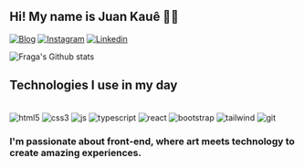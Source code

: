 
## Hi! My name is Juan Kauê 🖐🏼

[![Blog](https://img.shields.io/website?label=juankaue.com&style=for-the-badge&url=https://sujeitoprogramador.com)]([https://portfolio-jk-six.vercel.app/])
[![Instagram](https://img.shields.io/badge/@Juank.png-E4405F?style=for-the-badge&logo=instagram&logoColor=white)](https://www.instagram.com/juank.png/)
[![Linkedin](https://img.shields.io/badge/juan_kauê-0077b5?style=for-the-badge&logo=linkedin&logoColor=white)](https://www.linkedin.com/in/juan-kau%C3%AA-724076268/)

![Fraga's Github stats](https://github-readme-stats.vercel.app/api?username=juankaue1&show_icons=true&theme=dark)

## Technologies I use in my day

<div style="display: inline_block"><br/>
    <img align="center" alt="html5" src="https://img.shields.io/badge/HTML5-E34F26?style=for-the-badge&logo=html5&logoColor=white">
    <img align="center" alt="css3" src="https://img.shields.io/badge/CSS3-1572B6?style=for-the-badge&logo=css3&logoColor=white">
    <img align="center" alt="js" src="https://img.shields.io/badge/JavaScript-F7DF1E?style=for-the-badge&logo=javascript&logoColor=black">
    <img align="center" alt="typescript" src="https://img.shields.io/badge/TypeScript-007ACC?style=for-the-badge&logo=typescript&logoColor=white">
    <img align="center" alt="react" src="https://img.shields.io/badge/React-20232A?style=for-the-badge&logo=react&logoColor=61DAFB">
    <img align="center" alt="bootstrap" src="https://img.shields.io/badge/Bootstrap-563D7C?style=for-the-badge&logo=bootstrap&logoColor=white">
    <img align="center" alt="tailwind" src="https://img.shields.io/badge/Tailwind_CSS-38B2AC?style=for-the-badge&logo=tailwind-css&logoColor=white">
    <img align="center" alt="git" src="https://img.shields.io/badge/GIT-E44C30?style=for-the-badge&logo=git&logoColor=white">
</div>

### I'm passionate about front-end, where art meets technology to create amazing experiences.
